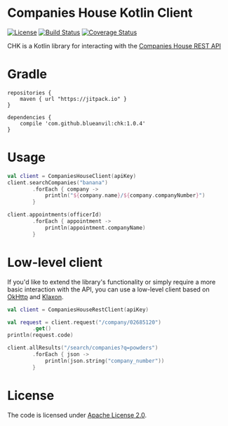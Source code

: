 # Companies House Kotlin Client
[![License](https://img.shields.io/badge/License-Apache%202.0-blue.svg)](https://opensource.org/licenses/Apache-2.0)
[![Build Status](https://travis-ci.com/blueanvil/chk.svg?branch=main)](https://travis-ci.com/blueanvil/chk)
[![Coverage Status](https://coveralls.io/repos/github/blueanvil/chk/badge.svg?branch=main)](https://coveralls.io/github/blueanvil/chk?branch=main)

CHK is a Kotlin library for interacting with the [Companies House REST API](https://developer.company-information.service.gov.uk/overview) 

# Gradle
```
repositories {
    maven { url "https://jitpack.io" }
}

dependencies {
    compile 'com.github.blueanvil:chk:1.0.4'
}
```

# Usage
```kotlin
val client = CompaniesHouseClient(apiKey)
client.searchCompanies("banana")
        .forEach { company ->
            println("${company.name}/${company.companyNumber}")
        }

client.appointments(officerId)
        .forEach { appointment ->
            println(appointment.companyName)
        }
```

# Low-level client
If you'd like to extend the library's functionality or simply require a more basic interaction with the API,
you can use a low-level client based on [OkHttp](https://square.github.io/okhttp/) and [Klaxon](https://github.com/cbeust/klaxon).
```kotlin
val client = CompaniesHouseRestClient(apiKey)

val request = client.request("/company/02685120")
        .get()
println(request.code)

client.allResults("/search/companies?q=powders")
        .forEach { json ->
            println(json.string("company_number"))
        }
```

# License
The code is licensed under [Apache License 2.0](https://www.apache.org/licenses/LICENSE-2.0).
